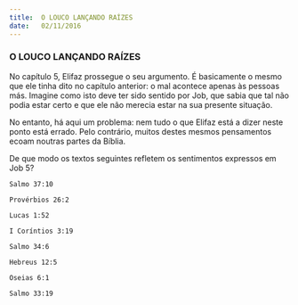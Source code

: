 ```yaml
---
title:  O LOUCO LANÇANDO RAÍZES
date:   02/11/2016
---
```


### O LOUCO LANÇANDO RAÍZES

No capítulo 5, Elifaz prossegue o seu argumento. É basicamente o mesmo que ele tinha dito no capítulo anterior: o mal acontece apenas às pessoas más. Imagine como isto deve ter sido sentido por Job, que sabia que tal não podia estar certo e que ele não merecia estar na sua presente situação.

No entanto, há aqui um problema: nem tudo o que Elifaz está a dizer neste ponto está errado. Pelo contrário, muitos destes mesmos pensamentos ecoam noutras partes da Bíblia.

De que modo os textos seguintes refletem os sentimentos expressos em Job 5?

`Salmo 37:10`

`Provérbios 26:2`

`Lucas 1:52`

`I Coríntios 3:19`

`Salmo 34:6`

`Hebreus 12:5`

`Oseias 6:1`

`Salmo 33:19`
